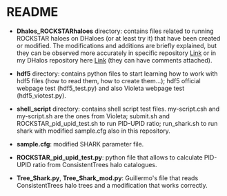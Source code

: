 # README

* **Dhalos_ROCKSTARhaloes** directory: contains files related to running ROCKSTAR haloes on DHaloes (or at least try it) that have been created or modified. The modifications and additions are briefly explained, but they can be observed more accurately in specific repository [Link](https://github.com/angel-chandro/DHalos_ROCKSTARhalos) or in my DHalos repository here [Link](https://github.com/angel-chandro/DHalos) (they can have comments attached).

* **hdf5** directory: contains python files to start learning how to work with hdf5 files (how to read them, how to create them...); hdf5 official webpage test (hdf5_test.py) and also Violeta webpage test (hdf5_viotest.py).

* **shell_script** directory: contains shell script test files. my-script.csh and my-script.sh are the ones from Violeta; submit.sh and ROCKSTAR_pid_upid_test.sh to run PID-UPID ratio; run_shark.sh to run shark with modified sample.cfg also in this repository.

* **sample.cfg**: modified SHARK parameter file.

* **ROCKSTAR_pid_upid_test.py**: python file that allows to calculate PID-UPID ratio from ConsistentTrees halo catalogues.

* **Tree_Shark.py**, **Tree_Shark_mod.py**: Guillermo's file that reads ConsistentTrees halo trees and a modification that works correctly.